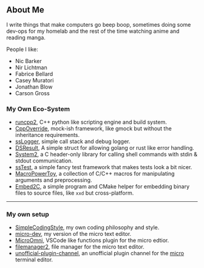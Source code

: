 ## About Me

I write things that make computers go beep boop, sometimes doing some dev-ops for my homelab and the rest of the time watching anime and reading manga.

People I like:
- Nic Barker
- Nir Lichtman
- Fabrice Bellard
- Casey Muratori
- Jonathan Blow
- Carson Gross

### My Own Eco-System

- [runcpp2](https://github.com/Neko-Box-Coder/runcpp2), C++ python like scripting engine and build system.
- [CppOverride](https://github.com/Neko-Box-Coder/CppOverride), mock-ish framework, like gmock but without the inheritance requirements.
- [ssLogger](https://github.com/Neko-Box-Coder/ssLogger), simple call stack and debug logger.
- [DSResult](https://github.com/Neko-Box-Coder/DSResult), A simple struct for allowing golang or rust like error handling.
- [System2](https://github.com/Neko-Box-Coder/System2), a C header-only library for calling shell commands with stdin & stdout communication.
- [ssTest](https://github.com/Neko-Box-Coder/ssTest), a simple fancy test framework that makes tests look a bit nicer.
- [MacroPowerToy](https://github.com/Neko-Box-Coder/MacroPowerToys), a collection of C/C++ macros for manipulating arguments and preprocessing.
- [Embed2C](https://github.com/Neko-Box-Coder/Embed2C), a simple program and CMake helper for embedding binary files to source files, like `xxd` but cross-platform.

---

### My own setup

- [SimpleCodingStyle](https://github.com/Neko-Box-Coder/SimpleCodingStyle), my own coding philosophy and style.
- [micro-dev](https://github.com/Neko-Box-Coder/micro-dev), my version of the micro text editor.
- [MicroOmni](https://github.com/Neko-Box-Coder/MicroOmni), VSCode like functions plugin for the micro edtior.
- [filemanager2](https://github.com/Neko-Box-Coder/filemanager2), file manager for the micro text editor.
- [unofficial-plugin-channel](https://github.com/Neko-Box-Coder/unofficial-plugin-channel), an unofficial plugin channel for the [micro](https://github.com/zyedidia/micro) terminal editor.


